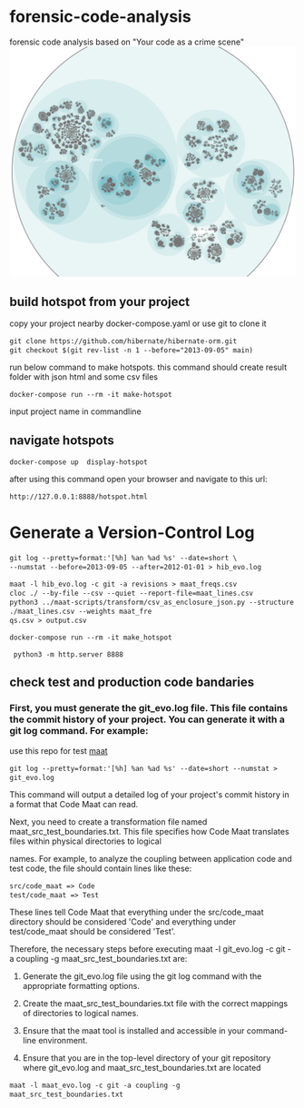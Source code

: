 # forensic-code-analysis

forensic code analysis based on "Your code as a crime scene"
<a href="link"><img src="hotspot.png" alt="CCNA ||" width="800"/></a>

## build hotspot from your project

copy your project nearby docker-compose.yaml or use git to clone it

```
git clone https://github.com/hibernate/hibernate-orm.git
git checkout $(git rev-list -n 1 --before="2013-09-05" main)

```

run below command to make hotspots. this command should create result folder with json html and some csv files

```
docker-compose run --rm -it make-hotspot
```
input project name in commandline

## navigate hotspots
```
docker-compose up  display-hotspot
```
after using this command open your browser and navigate to this url:
```
http://127.0.0.1:8888/hotspot.html
```



# Generate a Version-Control Log 
```
git log --pretty=format:'[%h] %an %ad %s' --date=short \
--numstat --before=2013-09-05 --after=2012-01-01 > hib_evo.log
```
```
maat -l hib_evo.log -c git -a revisions > maat_freqs.csv
cloc ./ --by-file --csv --quiet --report-file=maat_lines.csv
python3 ../maat-scripts/transform/csv_as_enclosure_json.py --structure ./maat_lines.csv --weights maat_fre
qs.csv > output.csv

```


```
docker-compose run --rm -it make_hotspot 
```
```
 python3 -m http.server 8888
```
## check test and production code bandaries 

### First, you must generate the git_evo.log file. This file contains the commit history of your project. You can generate it with a git log command. For example:

use this repo for test [maat](git@github.com:adamtornhill/code-maat.git)

```
git log --pretty=format:'[%h] %an %ad %s' --date=short --numstat > git_evo.log
```

This command will output a detailed log of your project's commit history in a format that Code Maat can read.

Next, you need to create a transformation file named maat_src_test_boundaries.txt. This file specifies how Code Maat translates files within physical directories to logical 

names. For example, to analyze the coupling between application code and test code, the file should contain lines like these:

```
src/code_maat => Code
test/code_maat => Test
```

These lines tell Code Maat that everything under the src/code_maat directory should be considered 'Code' and everything under test/code_maat should be considered 'Test'.

Therefore, the necessary steps before executing maat -l git_evo.log -c git -a coupling -g maat_src_test_boundaries.txt are:

1. Generate the git_evo.log file using the git log command with the appropriate formatting options.

2. Create the maat_src_test_boundaries.txt file with the correct mappings of directories to logical names.

3. Ensure that the maat tool is installed and accessible in your command-line environment.

4. Ensure that you are in the top-level directory of your git repository where git_evo.log and maat_src_test_boundaries.txt are located


```
maat -l maat_evo.log -c git -a coupling -g maat_src_test_boundaries.txt
```
